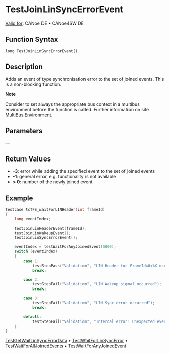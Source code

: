 # TestJoinLinSyncErrorEvent

[Valid for](../../../Shared/FeatureAvailability.md): CANoe DE • CANoe4SW DE

## Function Syntax

```
long TestJoinLinSyncErrorEvent()
```

## Description

Adds an event of type synchronisation error to the set of joined events. This is a non-blocking function.

**Note**

Consider to set always the appropriate bus context in a multibus environment before the function is called. Further information on site [MultiBus Environment](../../../Shared/CAPL/General/TestMultiBusEnvironment.md).

## Parameters

—

## Return Values

- **-3**: error while adding the specified event to the set of joined events
- **-1**: general error, e.g. functionality is not available
- **> 0**: number of the newly joined event

## Example

```c
testcase tcTFS_waitForLINHeader(int frameId)
{
    long eventIndex;

    testJoinLinHeaderEvent(frameId);
    testJoinLinWakeupEvent();
    testJoinLinSyncErrorEvent();

    eventIndex = testWaitForAnyJoinedEvent(5000);
    switch (eventIndex)
    {
        case 1:
            testStepPass("Validation", "LIN Header for FrameId=0x%X occurred", frameId);
            break;

        case 2:
            testStepFail("Validation", "LIN Wakeup signal occurred");
            break;

        case 3:
            testStepFail("Validation", "LIN Sync error occurred");
            break;

        default:
            testStepFail("Validation", "Internal error! Unexpected event (return code %d) on waiting for any LIN event", eventIndex);
    }
}
```

[TestGetWaitLinSyncErrorData](CAPLfunctionTestGetWaitLinSyncErrorData.md) • [TestWaitForLinSyncError](CAPLfunctionTestWaitForLinSyncError.md) • [TestWaitForAllJoinedEvents](CAPLfunctionTestWaitForAllJoinedEvents.md) • [TestWaitForAnyJoinedEvent](CAPLfunctionTestWaitForAnyJoinedEvent.md)
